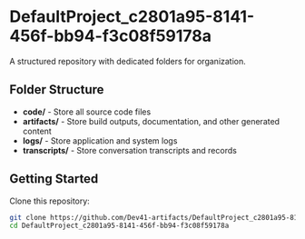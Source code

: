 # DefaultProject_c2801a95-8141-456f-bb94-f3c08f59178a
A structured repository with dedicated folders for organization.

## Folder Structure

- **code/** - Store all source code files
- **artifacts/** - Store build outputs, documentation, and other generated content
- **logs/** - Store application and system logs
- **transcripts/** - Store conversation transcripts and records

## Getting Started

Clone this repository:
```bash
git clone https://github.com/Dev41-artifacts/DefaultProject_c2801a95-8141-456f-bb94-f3c08f59178a
cd DefaultProject_c2801a95-8141-456f-bb94-f3c08f59178a
```
